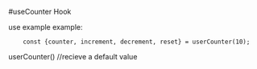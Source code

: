 #useCounter Hook

use example example:
```
    const {counter, increment, decrement, reset} = userCounter(10);
```

userCounter() //recieve a default value
